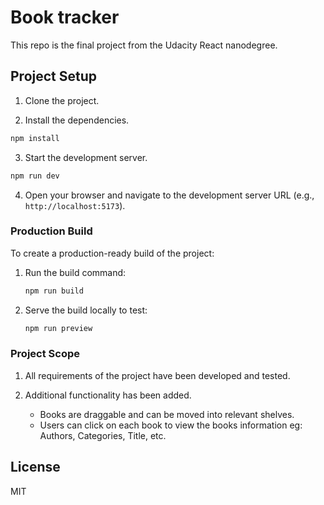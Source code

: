 # Book tracker

This repo is the final project from the Udacity React nanodegree.

## Project Setup

1. Clone the project.

2. Install the dependencies.

```bash
npm install
```
3. Start the development server.

```bash
npm run dev
```

4. Open your browser and navigate to the development server URL (e.g., `http://localhost:5173`).


### Production Build

To create a production-ready build of the project:

1. Run the build command:
   ```bash
   npm run build
   ```
2. Serve the build locally to test:
   ```bash
   npm run preview
   ```

### Project Scope

1. All requirements of the project have been developed and tested. 

2. Additional functionality has been added.
    - Books are draggable and can be moved into relevant shelves. 
    - Users can click on each book to view the books information eg: Authors, Categories, Title, etc. 

## License

MIT
